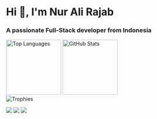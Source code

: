 <h1 align="left">Hi 👋, I'm Nur Ali Rajab</h1>
<h3 align="left">A passionate Full-Stack developer from Indonesia</h3>

<!-- Stats section -->
<div align="left">
  <img src="https://github-readme-stats.vercel.app/api/top-langs?username=narajab&theme=tokyonight&show_icons=true&locale=en&layout=compact" alt="Top Languages" height="150" />
  <img src="https://github-readme-stats.vercel.app/api?username=narajab&theme=tokyonight&show_icons=true&locale=en&include_all_commits=true" alt="GitHub Stats" height="150" />
</div>

<!-- GitHub Trophies -->
<div align="left">
  <img src="https://github-profile-trophy.vercel.app/?username=narajab&theme=gruvbox&no-frame=true&title=MultiLanguage,Repositories,PullRequest,Experience,Followers,Commits" alt="Trophies" />
</div>

<p align="left">
  <a href="https://www.linkedin.com/in/nur-ali-rajab-338b38286/"><img src="https://img.shields.io/badge/-LinkedIn-blue?logo=linkedin&logoColor=white" /></a>
  <a href="https://www.instagram.com/_alirajab3/"><img src="https://img.shields.io/badge/-Instagram-purple?logo=instagram&logoColor=white" /></a>
  <a href="https://mail.google.com/mail/?view=cm&fs=1&to=nuralirajab03@gmail.com"><img src="https://img.shields.io/badge/-Email-c14438?logo=gmail&logoColor=white" /></a>
</p>
